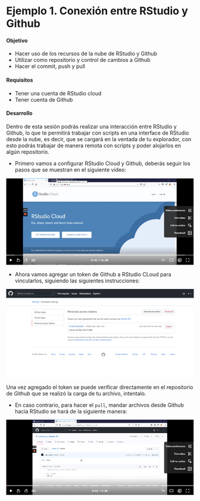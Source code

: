 # Ejemplo 1. Conexión entre RStudio y Github

#### Objetivo
- Hacer uso de los recursos de la nube de RStudio y Github
- Utilizar como repositorio y control de cambios a Github
- Hacer el commit, push y pull

#### Requisitos
- Tener una cuenta de RStudio cloud
- Tener cuenta de Github

#### Desarrollo

Dentro de esta sesión podrás realizar una interacción entre RStudio y Github, lo que te permitirá trabajar con scripts en una interface de RStudio desde la nube, es decir, que se cargará en la ventada de tu explorador, con esto podrás trabajar de manera remota con scripts y poder alojarlos en algún repositorio.

- Primero vamos a configurar RStudio Cloud y Github, deberás seguir los pasos que se muestran en el siguiente video:

[![](rstudiogit.png)](https://www.loom.com/share/11de365fbfb14f8887939691df0d8300)

- Ahora vamos agregar un token de Github a RStudio CLoud para vincularlos, siguiendo las siguientes instrucciones: 

[![](token.png)](https://www.loom.com/share/4e05a8daf0b54bfca842eb22fbe6f781)

Una vez agregado el token se puede verificar directamente en el repositorio de *Github* que se realizó la carga de tu archivo, intentalo.

- En caso contrario, para hacer el `pull`, mandar archivos desde Github hacía RStudio se hará de la siguiente manera:

[![](gitrstudio.png)](https://www.loom.com/share/e4b8d870e5ee476e886306300cf7f306)

